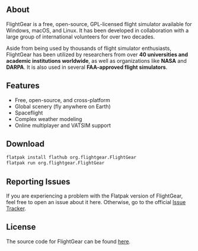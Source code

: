 ## About

FlightGear is a free, open-source, GPL-licensed flight simulator available for Windows, macOS, and
Linux. It has been developed in collaboration with a large group of international volunteers for
over two decades.

Aside from being used by thousands of flight simulator enthusiasts, FlightGear has been utilized by
researchers from over **40 universities and academic institutions worldwide**, as well as
organizations like **NASA** and **DARPA**. It is also used in several
**FAA-approved flight simulators**.

## Features

- Free, open-source, and cross-platform
- Global scenery (fly anywhere on Earth)
- Spaceflight
- Complex weather modeling
- Online multiplayer and VATSIM support

## Download

```sh
flatpak install flathub org.flightgear.FlightGear
flatpak run org.flightgear.FlightGear
```

## Reporting Issues

If you are experiencing a problem with the Flatpak version of FlightGear, feel free to open an issue about it here.
Otherwise, go to the official [Issue Tracker](https://gitlab.com/groups/flightgear/-/issues/).

## License

The source code for FlightGear can be found [here](https://gitlab.com/flightgear/flightgear).
